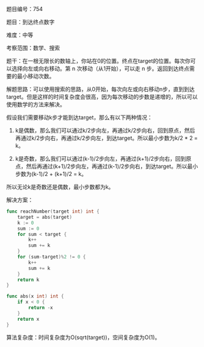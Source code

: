 题目编号：754

题目：到达终点数字

难度：中等

考察范围：数学、搜索

题干：在一根无限长的数轴上，你站在0的位置。终点在target的位置。每次你可以选择向左或向右移动。第 n 次移动（从1开始），可以走 n 步。返回到达终点需要的最小移动次数。

解题思路：可以使用搜索的思路，从0开始，每次向左或向右移动n步，直到到达target。但是这样的时间复杂度会很高，因为每次移动的步数是递增的，所以可以使用数学的方法来解决。

假设我们需要移动k步才能到达target，那么有以下两种情况：

1. k是偶数，那么我们可以通过k/2步向左，再通过k/2步向右，回到原点，然后再通过k/2步向右，再通过k/2步向左，到达target。所以最小步数为k/2 * 2 = k。

2. k是奇数，那么我们可以通过(k-1)/2步向左，再通过(k+1)/2步向右，回到原点，然后再通过(k+1)/2步向左，再通过(k-1)/2步向右，到达target。所以最小步数为(k-1)/2 + (k+1)/2 = k。

所以无论k是奇数还是偶数，最小步数都为k。

解决方案：

```go
func reachNumber(target int) int {
    target = abs(target)
    k := 0
    sum := 0
    for sum < target {
        k++
        sum += k
    }
    for (sum-target)%2 != 0 {
        k++
        sum += k
    }
    return k
}

func abs(x int) int {
    if x < 0 {
        return -x
    }
    return x
}
```

算法复杂度：时间复杂度为O(sqrt(target))，空间复杂度为O(1)。